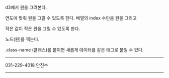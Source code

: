 d3에서 원을 그려본다.

연도에 맞춰 원을 그릴 수 있도록 한다.
배열의 index 수만큼 원을 그리고

작은 값이 작은 원을 그릴 수 있도록 한다.

노드(원)를 찍는다.


.class-name (클래스)를 붙이면 새롭게 데이터를 같은 태그로
붙일 수 있다.


----

031-229-4018 안진수




-----













